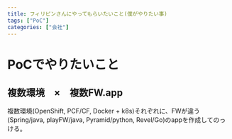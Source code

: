 ```yaml
---
title: フィリピンさんにやってもらいたいこと(僕がやりたい事)
tags: ["PoC"]
categories: ["会社"]
---
```


# PoCでやりたいこと

## 複数環境　×　複数FW.app

複数環境(OpenShift, PCF/CF, Docker + k8s)それぞれに、FWが違う(Spring/java, playFW/java, Pyramid/python, Revel/Go)のappを作成してのっける。
